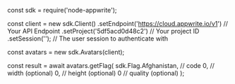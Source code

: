 const sdk = require('node-appwrite');

const client = new sdk.Client()
    .setEndpoint('https://cloud.appwrite.io/v1') // Your API Endpoint
    .setProject('5df5acd0d48c2') // Your project ID
    .setSession(''); // The user session to authenticate with

const avatars = new sdk.Avatars(client);

const result = await avatars.getFlag(
    sdk.Flag.Afghanistan, // code
    0, // width (optional)
    0, // height (optional)
    0 // quality (optional)
);

